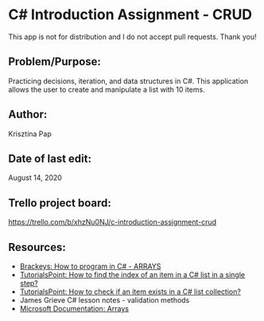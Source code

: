 # C# Introduction Assignment - CRUD

This app is not for distribution and I do not accept pull requests. Thank you!

## Problem/Purpose: 
Practicing decisions, iteration, and data structures in C#.
This application allows the user to create and manipulate a list with 10 items.

## Author:
Krisztina Pap

## Date of last edit: 
August 14, 2020

## Trello project board:
https://trello.com/b/xhzNu0NJ/c-introduction-assignment-crud

## Resources:
- [Brackeys: How to program in C# - ARRAYS](https://www.youtube.com/watch?reload=9&v=RQ0JHMGiobo&feature=youtu.be)
- [TutorialsPoint: How to find the index of an item in a C# list in a single step?](https://www.tutorialspoint.com/How-to-find-the-index-of-an-item-in-a-Chash-list-in-a-single-step)
- [TutorialsPoint: How to check if an item exists in a C# list collection?](https://www.tutorialspoint.com/How-to-check-if-an-item-exists-in-a-Chash-list-collection)
- James Grieve C# lesson notes - validation methods
- [Microsoft Documentation: Arrays](https://docs.microsoft.com/en-us/dotnet/api/system.array?view=netcore-3.1)
